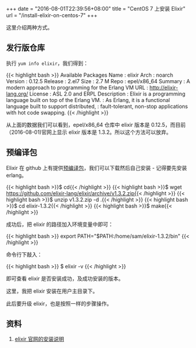 +++
date = "2016-08-01T22:39:56+08:00"
title = "CentOS 7 上安装 Elixir"
url = "/install-elixir-on-centos-7"
+++

这里介绍两种方式。

## 发行版仓库

执行 `yum info elixir`，我们得到：

{{< highlight bash >}}
  Available Packages
  Name        : elixir
  Arch        : noarch
  Version     : 0.12.5
  Release     : 2.el7
  Size        : 2.7 M
  Repo        : epel/x86_64
  Summary     : A modern approach to programming for the Erlang VM
  URL         : http://elixir-lang.org/
  License     : ASL 2.0 and ERPL
  Description : Elixir is a programming language built on top of the Erlang VM.
              : As Erlang, it is a functional language built to support distributed,
              : fault-tolerant, non-stop applications with hot code swapping.
{{< /highlight >}}

从上面的数据我们可以看到，epel/x86_64 仓库中 elixir 版本是 0.12.5，而目前（2016-08-01)官网上显示 elixir 版本是 1.3.2。所以这个方法可以放弃。

## 预编译包

Elixir 在 github 上有提供[预编译包](https://github.com/elixir-lang/elixir/releases/)，我们可以下载然后自己安装 - 记得要先安装 erlang。

{{< highlight bash >}}$ cd{{< /highlight >}}
{{< highlight bash >}}$ wget https://github.com/elixir-lang/elixir/archive/v1.3.2.zip{{< /highlight >}}
{{< highlight bash >}}$ unzip v1.3.2.zip -d .{{< /highlight >}}
{{< highlight bash >}}$ cd elixir-1.3.2{{< /highlight >}}
{{< highlight bash >}}$ make{{< /highlight >}}

成功后，把 elixir 的路径加入环境变量中即可：

{{< highlight bash >}}
  export PATH="$PATH:/home/sam/elixir-1.3.2/bin"
{{< /highlight >}}

命令行下敲入：

{{< highlight bash >}}
  $ elixir -v
{{< /highlight >}}

即可查看 elixir 是否安装成功，及成功安装的版本。

这里，我把 elixir 安装在用户主目录下。

此后要升级 elixir，也是按照一样的步骤操作。

## 资料

1. [elixir 官网的安装说明](http://elixir-lang.org/install.html)